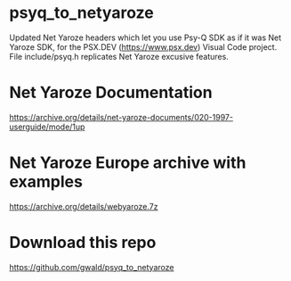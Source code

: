 # psyq_to_netyaroze
Updated Net Yaroze headers which let you use Psy-Q SDK as if it was Net Yaroze SDK, for the PSX.DEV (https://www.psx.dev) Visual Code project.
File include/psyq.h replicates Net Yaroze excusive features.

# Net Yaroze Documentation
https://archive.org/details/net-yaroze-documents/020-1997-userguide/mode/1up

# Net Yaroze Europe archive with examples
https://archive.org/details/webyaroze.7z

# Download this repo
https://github.com/gwald/psyq_to_netyaroze
